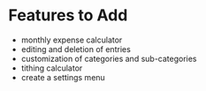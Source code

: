 # Features to Add

* monthly expense calculator
* editing and deletion of entries
* customization of categories and sub-categories
* tithing calculator
* create a settings menu